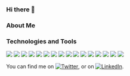 ### Hi there 👋

### About Me

### Technologies and Tools


![](https://img.shields.io/badge/OS-Windows-informational?style=flat&logo=<LOGO_NAME>&logoColor=white&color=ff9a03)
![](https://img.shields.io/badge/OS-Linux-informational?style=flat&logo=<LOGO_NAME>&logoColor=white&color=2bbc8a)
![](https://img.shields.io/badge/Editor-VSCode-informational?style=flat&logo=<LOGO_NAME>&logoColor=white&color=ff9a03)
![](https://img.shields.io/badge/Code-Javascript-informational?style=flat&logo=<LOGO_NAME>&logoColor=white&color=2bbc8a)
![](https://img.shields.io/badge/Code-Node.js-informational?style=flat&logo=<LOGO_NAME>&logoColor=white&color=00ff2a)
![](https://img.shields.io/badge/Code-Python-informational?style=flat&logo=<LOGO_NAME>&logoColor=white&color=2bbc8a)
![](https://img.shields.io/badge/Code-Java-informational?style=flat&logo=<LOGO_NAME>&logoColor=white&color=2bbc8a)
![](https://img.shields.io/badge/Code-Dart-informational?style=flat&logo=<LOGO_NAME>&logoColor=white&color=00b3ff)
![](https://img.shields.io/badge/Tools-Docker-informational?style=flat&logo=<LOGO_NAME>&logoColor=white&color=00b3ff)
![](https://img.shields.io/badge/Tools-Flutter-informational?style=flat&logo=<LOGO_NAME>&logoColor=white&color=00b3ff)
![](https://img.shields.io/badge/Tools-Firebase-informational?style=flat&logo=<LOGO_NAME>&logoColor=white&color=ff9a03)
![](https://img.shields.io/badge/Tools-Amplify-informational?style=flat&logo=<LOGO_NAME>&logoColor=white&color=ff9a03)
![](https://img.shields.io/badge/Tools-MongoDB-informational?style=flat&logo=<LOGO_NAME>&logoColor=white&color=00ff2a)
![](https://img.shields.io/badge/Tools-PostgreSQL-informational?style=flat&logo=<LOGO_NAME>&logoColor=white&color=2bbc8a) 
![](https://img.shields.io/badge/Cloud-AWS-informational?style=flat&logo=<LOGO_NAME>&logoColor=white&color=ff9a03)
![](https://img.shields.io/badge/Cloud-Azure-informational?style=flat&logo=<LOGO_NAME>&logoColor=white&color=0088ff)



You can find me on [![Twitter][1.2]][1], or on [![LinkedIn][2.2]][2].


<!--Base64 encodes-->


<!-- Icons -->

[1.2]: http://i.imgur.com/wWzX9uB.png (twitter icon without padding)
[2.2]: https://raw.githubusercontent.com/MartinHeinz/MartinHeinz/master/linkedin-3-16.png (LinkedIn icon without padding)

<!-- Links to your social media accounts -->

[1]: https://twitter.com/berkeanday
[2]: https://www.linkedin.com/in/berkeanday/

<!--
**andyanday33/andyanday33** is a ✨ _special_ ✨ repository because its `README.md` (this file) appears on your GitHub profile.

Here are some ideas to get you started:

- 🔭 I’m currently working on ...
- 🌱 I’m currently learning ...
- 👯 I’m looking to collaborate on ...
- 🤔 I’m looking for help with ...
- 💬 Ask me about ...
- 📫 How to reach me: ...
- 😄 Pronouns: ...
- ⚡ Fun fact: ...
-->
